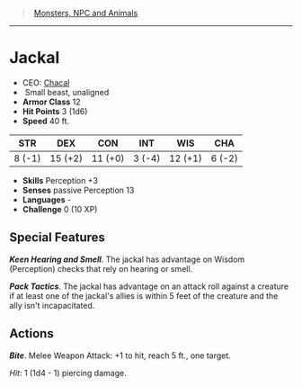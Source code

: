 ﻿---
!MonsterVO
Type: beast
Size: Small
Alignment: unaligned
ArmorClass: 12
HitPoints: 3 (1d6)
Speed: 40 ft.
Strength: ' 8 (-1)'
Dexterity: 15 (+2)
Constitution: 11 (+0)
Intelligence: ' 3 (-4)'
Wisdom: 12 (+1)
Charisma: ' 6 (-2)'
Skills: Perception +3
Senses: passive Perception 13
Languages: '-'
Challenge: 0 (10 XP)
Id: monsters_vo.md#jackal
ParentLink: monsters_vo.md#monsters-npc-and-animals
Name: Jackal
ParentName: Monsters, NPC and Animals
NameLevel: 1
AltName: '[Chacal](hd_monsters_chacal.md)'
Attributes: {}
---
> [Monsters, NPC and Animals](srd_monsters.md)

---

# Jackal

- CEO: [Chacal](hd_monsters_chacal.md)
-  Small beast, unaligned
- **Armor Class** 12
- **Hit Points** 3 (1d6)
- **Speed** 40 ft.

|STR|DEX|CON|INT|WIS|CHA|
|---|---|---|---|---|---|
| 8 (-1)|15 (+2)|11 (+0)| 3 (-4)|12 (+1)| 6 (-2)|

- **Skills** Perception +3
- **Senses** passive Perception 13
- **Languages** -
- **Challenge** 0 (10 XP)

## Special Features

**_Keen Hearing and Smell_**. The jackal has advantage on Wisdom (Perception) checks that rely on hearing or smell.

**_Pack Tactics_**. The jackal has advantage on an attack roll against a creature if at least one of the jackal's allies is within 5 feet of the creature and the ally isn't incapacitated.

## Actions

**_Bite_**. Melee Weapon Attack: +1 to hit, reach 5 ft., one target.

_Hit_: 1 (1d4 - 1) piercing damage.

